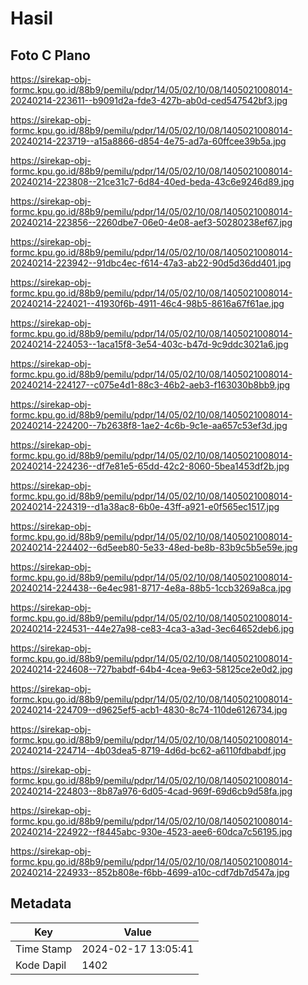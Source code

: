 # Hasil

## Foto C Plano

https://sirekap-obj-formc.kpu.go.id/88b9/pemilu/pdpr/14/05/02/10/08/1405021008014-20240214-223611--b9091d2a-fde3-427b-ab0d-ced547542bf3.jpg

https://sirekap-obj-formc.kpu.go.id/88b9/pemilu/pdpr/14/05/02/10/08/1405021008014-20240214-223719--a15a8866-d854-4e75-ad7a-60ffcee39b5a.jpg

https://sirekap-obj-formc.kpu.go.id/88b9/pemilu/pdpr/14/05/02/10/08/1405021008014-20240214-223808--21ce31c7-6d84-40ed-beda-43c6e9246d89.jpg

https://sirekap-obj-formc.kpu.go.id/88b9/pemilu/pdpr/14/05/02/10/08/1405021008014-20240214-223856--2260dbe7-06e0-4e08-aef3-50280238ef67.jpg

https://sirekap-obj-formc.kpu.go.id/88b9/pemilu/pdpr/14/05/02/10/08/1405021008014-20240214-223942--91dbc4ec-f614-47a3-ab22-90d5d36dd401.jpg

https://sirekap-obj-formc.kpu.go.id/88b9/pemilu/pdpr/14/05/02/10/08/1405021008014-20240214-224021--41930f6b-4911-46c4-98b5-8616a67f61ae.jpg

https://sirekap-obj-formc.kpu.go.id/88b9/pemilu/pdpr/14/05/02/10/08/1405021008014-20240214-224053--1aca15f8-3e54-403c-b47d-9c9ddc3021a6.jpg

https://sirekap-obj-formc.kpu.go.id/88b9/pemilu/pdpr/14/05/02/10/08/1405021008014-20240214-224127--c075e4d1-88c3-46b2-aeb3-f163030b8bb9.jpg

https://sirekap-obj-formc.kpu.go.id/88b9/pemilu/pdpr/14/05/02/10/08/1405021008014-20240214-224200--7b2638f8-1ae2-4c6b-9c1e-aa657c53ef3d.jpg

https://sirekap-obj-formc.kpu.go.id/88b9/pemilu/pdpr/14/05/02/10/08/1405021008014-20240214-224236--df7e81e5-65dd-42c2-8060-5bea1453df2b.jpg

https://sirekap-obj-formc.kpu.go.id/88b9/pemilu/pdpr/14/05/02/10/08/1405021008014-20240214-224319--d1a38ac8-6b0e-43ff-a921-e0f565ec1517.jpg

https://sirekap-obj-formc.kpu.go.id/88b9/pemilu/pdpr/14/05/02/10/08/1405021008014-20240214-224402--6d5eeb80-5e33-48ed-be8b-83b9c5b5e59e.jpg

https://sirekap-obj-formc.kpu.go.id/88b9/pemilu/pdpr/14/05/02/10/08/1405021008014-20240214-224438--6e4ec981-8717-4e8a-88b5-1ccb3269a8ca.jpg

https://sirekap-obj-formc.kpu.go.id/88b9/pemilu/pdpr/14/05/02/10/08/1405021008014-20240214-224531--44e27a98-ce83-4ca3-a3ad-3ec64652deb6.jpg

https://sirekap-obj-formc.kpu.go.id/88b9/pemilu/pdpr/14/05/02/10/08/1405021008014-20240214-224608--727babdf-64b4-4cea-9e63-58125ce2e0d2.jpg

https://sirekap-obj-formc.kpu.go.id/88b9/pemilu/pdpr/14/05/02/10/08/1405021008014-20240214-224709--d9625ef5-acb1-4830-8c74-110de6126734.jpg

https://sirekap-obj-formc.kpu.go.id/88b9/pemilu/pdpr/14/05/02/10/08/1405021008014-20240214-224714--4b03dea5-8719-4d6d-bc62-a6110fdbabdf.jpg

https://sirekap-obj-formc.kpu.go.id/88b9/pemilu/pdpr/14/05/02/10/08/1405021008014-20240214-224803--8b87a976-6d05-4cad-969f-69d6cb9d58fa.jpg

https://sirekap-obj-formc.kpu.go.id/88b9/pemilu/pdpr/14/05/02/10/08/1405021008014-20240214-224922--f8445abc-930e-4523-aee6-60dca7c56195.jpg

https://sirekap-obj-formc.kpu.go.id/88b9/pemilu/pdpr/14/05/02/10/08/1405021008014-20240214-224933--852b808e-f6bb-4699-a10c-cdf7db7d547a.jpg


## Metadata

| Key        | Value               |
| ---------- | ------------------- |
| Time Stamp | 2024-02-17 13:05:41 |
| Kode Dapil | 1402                |



